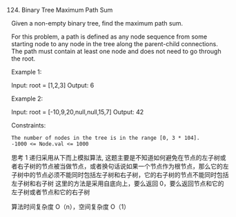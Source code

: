 124. Binary Tree Maximum Path Sum

Given a non-empty binary tree, find the maximum path sum.

For this problem, a path is defined as any node sequence from some starting node to any node in the tree along the parent-child connections. The path must contain at least one node and does not need to go through the root.

Example 1:

Input: root = [1,2,3]
Output: 6

Example 2:

Input: root = [-10,9,20,null,null,15,7]
Output: 42

Constraints:

    The number of nodes in the tree is in the range [0, 3 * 104].
    -1000 <= Node.val <= 1000

思考
1 递归采用从下而上模拟算法, 这题主要是不知道如何避免在节点的左子树或者右子树的节点被当做节点，或者换句话说如果一个节点作为根节点，那么它的左子树中的节点必须不能同时包括左子树和右子树，它的右子树的节点不能同时包括左子树和右子树
这里的方法是采用自底向上，要么返回 0，要么返回节点和它的左子树或者节点和它的右子树

算法时间复杂度 O（n），空间复杂度 O（1）
